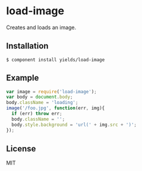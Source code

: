 
# load-image

  Creates and loads an image.

## Installation

    $ component install yields/load-image

## Example

```js
var image = require('load-image');
var body = document.body;
body.className = 'loading';
image('/foo.jpg', function(err, img){
  if (err) throw err;
  body.className = '';
  body.style.background = 'url(' + img.src + ')';
});
```
   

## License

  MIT
